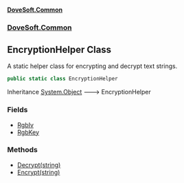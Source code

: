 #### [DoveSoft.Common](./index.md 'index')
### [DoveSoft.Common](./DoveSoft-Common.md 'DoveSoft.Common')
## EncryptionHelper Class
A static helper class for encrypting and decrypt text strings.  
```csharp
public static class EncryptionHelper
```
Inheritance [System.Object](https://docs.microsoft.com/en-us/dotnet/api/System.Object 'System.Object') &#129106; EncryptionHelper  
### Fields
- [RgbIv](./DoveSoft-Common-EncryptionHelper-RgbIv.md 'DoveSoft.Common.EncryptionHelper.RgbIv')
- [RgbKey](./DoveSoft-Common-EncryptionHelper-RgbKey.md 'DoveSoft.Common.EncryptionHelper.RgbKey')
### Methods
- [Decrypt(string)](./DoveSoft-Common-EncryptionHelper-Decrypt(string).md 'DoveSoft.Common.EncryptionHelper.Decrypt(string)')
- [Encrypt(string)](./DoveSoft-Common-EncryptionHelper-Encrypt(string).md 'DoveSoft.Common.EncryptionHelper.Encrypt(string)')
